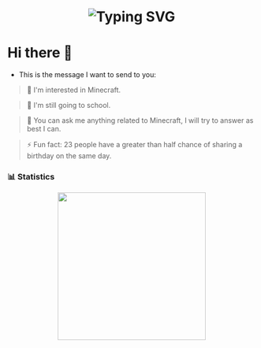 <h1 align="center">
  <a>
    <img src="https://readme-typing-svg.herokuapp.com?font=Fira+Code&size=28&pause=1000&center=true&vCenter=true&random=true&width=435&lines=Hello+%F0%9F%91%8B%2C+I'm+Artaphy" alt="Typing SVG" />
  </a>
</h1>

<h1>Hi there 👋</h1>

- This is the message I want to send to you:

> 👀 I'm interested in Minecraft.

> 🌱 I'm still going to school.

> 💬 You can ask me anything related to Minecraft, I will try to answer as best I can.

> ⚡ Fun fact: 23 people have a greater than half chance of sharing a birthday on the same day.

### 📊 Statistics

<div align="center">    
  <a href="https://github.com/Quirkon/Quirkon">
    <img src="http://github-profile-summary-cards.vercel.app/api/cards/profile-details?username=Artaphy&theme=github" style="height: 300px"/>
  </a>  
</div>
